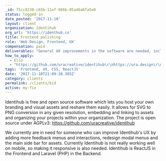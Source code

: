 ```yaml
---
_id: 75cc8230-c65b-11e7-986b-05a46a6fa5e8
status: logged-in
date_posted: '2017-11-10'
layout: client
organization: Identihub
org_url: 'https://identhub.co'
title: Frontend polishing
role: 'Web Design, Frontend, UX'
compensation: paid
deliverables: "General UX improvements in the software are needed, including:\r\nSidebar of Assets\r\nModal Menus\r\nFeedback Messages\r\nError Messages\r\n\r\nGenerally some User Research would be also appreciated to understand what's the best path going forward."
how_to_apply:
  - Elio
  - "https://github.com/uracreative/identihub\r\nhttps://ura.design\r\nhttps://demo.identihub.co"
tags: 'Frontend, UX, CSS, ReactJS'
date: '2017-11-10T21:09:38.305Z'
category: clients
permalink: /clients/kid
active: my-fix
---
```

Identihub is free and open source software which lets you host your own branding and visual assets and reshare them easily. It allows for SVG to PNG conversion in any given resolution, embedding and linking to assets and organizing your projects within your organization. The project is open source under AGPLv3: https://github.com/uracreative/identihub

We currently are in need for someone who can improve Identihub's UX by adding more feedback menus and interactions, redesign modal menus and the main side bar for assets. Currently Identihub is not really working well on mobile, so making it responsive is also needed. Identihub is ReactJS in the Frontend and Laravel (PHP) in the Backend.
